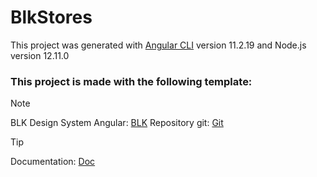 # BlkStores

This project was generated with [Angular CLI](https://github.com/angular/angular-cli) version 11.2.19 and Node.js version 12.11.0

### This project is made with the following template:

> [!NOTE]
> BLK Design System Angular: [BLK](https://www.creative-tim.com/product/blk-design-system-angular?_ga=2.162887420.1514621734.1740080383-2008989125.1740080383)
> Repository git: [Git](https://github.com/creativetimofficial/blk-design-system-angular)

> [!TIP]
> Documentation: [Doc](https://demos.creative-tim.com/blk-design-system-angular/#/documentation/overview)
